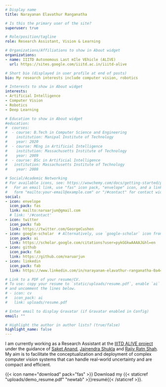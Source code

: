 ```yaml
---
# Display name
title: Narayanan Elavathur Ranganatha

# Is this the primary user of the site?
superuser: true

# Role/position/tagline
role: Research Assistant, Vision & Learning

# Organizations/Affiliations to show in About widget
organizations:
- name: IIITD Autonomous Last mIle VEhicle (ALIVE)
  url: https://sites.google.com/iiitd.ac.in/iiitd-alive

# Short bio (displayed in user profile at end of posts)
bio: My research interests include computer vision, robotics

# Interests to show in About widget
interests:
- Artificial Intelligence
- Computer Vision
- Robotics
- Deep Learning

# Education to show in About widget
#education:
#  courses:
#  - course: B.Tech in Computer Science and Engineering
#    institution: Manipal Institute of Technology
#    year: 2020
#  - course: MEng in Artificial Intelligence
#    institution: Massachusetts Institute of Technology
#    year: 2009
#  - course: BSc in Artificial Intelligence
#   institution: Massachusetts Institute of Technology
#    year: 2008

# Social/Academic Networking
# For available icons, see: https://wowchemy.com/docs/getting-started/page-builder/#icons
#   For an email link, use "fas" icon pack, "envelope" icon, and a link in the
#   form "mailto:your-email@example.com" or "/#contact" for contact widget.
social:
- icon: envelope
  icon_pack: fas
  link: mailto:naruarjun@gmail.com
  # link: '/#contact'
- icon: twitter
  icon_pack: fab
  link: https://twitter.com/GeorgeCushen
- icon: google-scholar  # Alternatively, use `google-scholar` icon from `ai` icon pack
  icon_pack: ai
  link: https://scholar.google.com/citations?user=pykGGkwAAAAJ&hl=en
- icon: github
  icon_pack: fab
  link: https://github.com/naruarjun
- icon: linkedin
  icon_pack: fab
  link: https://www.linkedin.com/in/narayanan-elavathur-ranganatha-0a441716a/

# Link to a PDF of your resume/CV.
# To use: copy your resume to `static/uploads/resume.pdf`, enable `ai` icons in `params.toml`, 
# and uncomment the lines below.
# - icon: cv
#   icon_pack: ai
#   link: uploads/resume.pdf

# Enter email to display Gravatar (if Gravatar enabled in Config)
email: ""

# Highlight the author in author lists? (true/false)
highlight_name: false
---
```


I am currently working as a Research Assistant at the <a href="https://sites.google.com/iiitd.ac.in/iiitd-alive">IIITD ALIVE project</a> under the guidance of <a href="https://www.iiitd.ac.in/anands">Saket Anand</a>, <a href="https://www.iiitd.ac.in/jainendra">Jainendra Shukla</a> and <a href="https://www.iiitd.ac.in/rajivratn">Rajiv Ratn Shah</a>. My aim is to facilitate the conceptualization and deployment of complex computer vision systems that can handle real-world uncertainty and are compact and efficient.


{{< icon name="download" pack="fas" >}} Download my {{< staticref "uploads/demo_resume.pdf" "newtab" >}}resumé{{< /staticref >}}.
